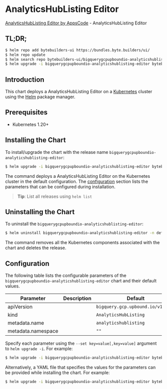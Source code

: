 # AnalyticsHubListing Editor

[AnalyticsHubListing Editor by AppsCode](https://byte.builders) - AnalyticsHubListing Editor

## TL;DR;

```bash
$ helm repo add bytebuilders-ui https://bundles.byte.builders/ui/
$ helm repo update
$ helm search repo bytebuilders-ui/bigquerygcpupboundio-analyticshublisting-editor --version=v0.4.18
$ helm upgrade -i bigquerygcpupboundio-analyticshublisting-editor bytebuilders-ui/bigquerygcpupboundio-analyticshublisting-editor -n default --create-namespace --version=v0.4.18
```

## Introduction

This chart deploys a AnalyticsHubListing Editor on a [Kubernetes](http://kubernetes.io) cluster using the [Helm](https://helm.sh) package manager.

## Prerequisites

- Kubernetes 1.20+

## Installing the Chart

To install/upgrade the chart with the release name `bigquerygcpupboundio-analyticshublisting-editor`:

```bash
$ helm upgrade -i bigquerygcpupboundio-analyticshublisting-editor bytebuilders-ui/bigquerygcpupboundio-analyticshublisting-editor -n default --create-namespace --version=v0.4.18
```

The command deploys a AnalyticsHubListing Editor on the Kubernetes cluster in the default configuration. The [configuration](#configuration) section lists the parameters that can be configured during installation.

> **Tip**: List all releases using `helm list`

## Uninstalling the Chart

To uninstall the `bigquerygcpupboundio-analyticshublisting-editor`:

```bash
$ helm uninstall bigquerygcpupboundio-analyticshublisting-editor -n default
```

The command removes all the Kubernetes components associated with the chart and deletes the release.

## Configuration

The following table lists the configurable parameters of the `bigquerygcpupboundio-analyticshublisting-editor` chart and their default values.

|     Parameter      | Description |                   Default                    |
|--------------------|-------------|----------------------------------------------|
| apiVersion         |             | <code>bigquery.gcp.upbound.io/v1beta1</code> |
| kind               |             | <code>AnalyticsHubListing</code>             |
| metadata.name      |             | <code>analyticshublisting</code>             |
| metadata.namespace |             | <code>""</code>                              |


Specify each parameter using the `--set key=value[,key=value]` argument to `helm upgrade -i`. For example:

```bash
$ helm upgrade -i bigquerygcpupboundio-analyticshublisting-editor bytebuilders-ui/bigquerygcpupboundio-analyticshublisting-editor -n default --create-namespace --version=v0.4.18 --set apiVersion=bigquery.gcp.upbound.io/v1beta1
```

Alternatively, a YAML file that specifies the values for the parameters can be provided while
installing the chart. For example:

```bash
$ helm upgrade -i bigquerygcpupboundio-analyticshublisting-editor bytebuilders-ui/bigquerygcpupboundio-analyticshublisting-editor -n default --create-namespace --version=v0.4.18 --values values.yaml
```
